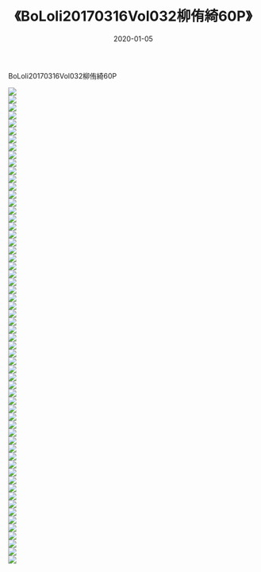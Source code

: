 ﻿---
layout: post
title:  《BoLoli20170316Vol032柳侑綺60P》
date:   2020-01-05
img: http://img.660000.xyz/Sharelink/性感/2020/BoLoli20170316Vol032柳侑綺60P/000.jpg
categories: [美女, 清纯, 唯美]
---

BoLoli20170316Vol032柳侑綺60P

  ![](http://img.660000.xyz/Sharelink/性感/2020/BoLoli20170316Vol032柳侑綺60P/001.jpg) <br> ![](http://img.660000.xyz/Sharelink/性感/2020/BoLoli20170316Vol032柳侑綺60P/002.jpg) <br> ![](http://img.660000.xyz/Sharelink/性感/2020/BoLoli20170316Vol032柳侑綺60P/003.jpg) <br> ![](http://img.660000.xyz/Sharelink/性感/2020/BoLoli20170316Vol032柳侑綺60P/004.jpg) <br> ![](http://img.660000.xyz/Sharelink/性感/2020/BoLoli20170316Vol032柳侑綺60P/005.jpg) <br> ![](http://img.660000.xyz/Sharelink/性感/2020/BoLoli20170316Vol032柳侑綺60P/006.jpg) <br> ![](http://img.660000.xyz/Sharelink/性感/2020/BoLoli20170316Vol032柳侑綺60P/007.jpg) <br> ![](http://img.660000.xyz/Sharelink/性感/2020/BoLoli20170316Vol032柳侑綺60P/008.jpg) <br> ![](http://img.660000.xyz/Sharelink/性感/2020/BoLoli20170316Vol032柳侑綺60P/009.jpg) <br> ![](http://img.660000.xyz/Sharelink/性感/2020/BoLoli20170316Vol032柳侑綺60P/010.jpg) <br> ![](http://img.660000.xyz/Sharelink/性感/2020/BoLoli20170316Vol032柳侑綺60P/011.jpg) <br> ![](http://img.660000.xyz/Sharelink/性感/2020/BoLoli20170316Vol032柳侑綺60P/012.jpg) <br> ![](http://img.660000.xyz/Sharelink/性感/2020/BoLoli20170316Vol032柳侑綺60P/013.jpg) <br> ![](http://img.660000.xyz/Sharelink/性感/2020/BoLoli20170316Vol032柳侑綺60P/014.jpg) <br> ![](http://img.660000.xyz/Sharelink/性感/2020/BoLoli20170316Vol032柳侑綺60P/015.jpg) <br> ![](http://img.660000.xyz/Sharelink/性感/2020/BoLoli20170316Vol032柳侑綺60P/016.jpg) <br> ![](http://img.660000.xyz/Sharelink/性感/2020/BoLoli20170316Vol032柳侑綺60P/017.jpg) <br> ![](http://img.660000.xyz/Sharelink/性感/2020/BoLoli20170316Vol032柳侑綺60P/018.jpg) <br> ![](http://img.660000.xyz/Sharelink/性感/2020/BoLoli20170316Vol032柳侑綺60P/019.jpg) <br> ![](http://img.660000.xyz/Sharelink/性感/2020/BoLoli20170316Vol032柳侑綺60P/020.jpg) <br> ![](http://img.660000.xyz/Sharelink/性感/2020/BoLoli20170316Vol032柳侑綺60P/021.jpg) <br> ![](http://img.660000.xyz/Sharelink/性感/2020/BoLoli20170316Vol032柳侑綺60P/022.jpg) <br> ![](http://img.660000.xyz/Sharelink/性感/2020/BoLoli20170316Vol032柳侑綺60P/023.jpg) <br> ![](http://img.660000.xyz/Sharelink/性感/2020/BoLoli20170316Vol032柳侑綺60P/024.jpg) <br> ![](http://img.660000.xyz/Sharelink/性感/2020/BoLoli20170316Vol032柳侑綺60P/025.jpg) <br> ![](http://img.660000.xyz/Sharelink/性感/2020/BoLoli20170316Vol032柳侑綺60P/026.jpg) <br> ![](http://img.660000.xyz/Sharelink/性感/2020/BoLoli20170316Vol032柳侑綺60P/027.jpg) <br> ![](http://img.660000.xyz/Sharelink/性感/2020/BoLoli20170316Vol032柳侑綺60P/028.jpg) <br> ![](http://img.660000.xyz/Sharelink/性感/2020/BoLoli20170316Vol032柳侑綺60P/029.jpg) <br> ![](http://img.660000.xyz/Sharelink/性感/2020/BoLoli20170316Vol032柳侑綺60P/030.jpg) <br> ![](http://img.660000.xyz/Sharelink/性感/2020/BoLoli20170316Vol032柳侑綺60P/031.jpg) <br> ![](http://img.660000.xyz/Sharelink/性感/2020/BoLoli20170316Vol032柳侑綺60P/032.jpg) <br> ![](http://img.660000.xyz/Sharelink/性感/2020/BoLoli20170316Vol032柳侑綺60P/033.jpg) <br> ![](http://img.660000.xyz/Sharelink/性感/2020/BoLoli20170316Vol032柳侑綺60P/034.jpg) <br> ![](http://img.660000.xyz/Sharelink/性感/2020/BoLoli20170316Vol032柳侑綺60P/035.jpg) <br> ![](http://img.660000.xyz/Sharelink/性感/2020/BoLoli20170316Vol032柳侑綺60P/036.jpg) <br> ![](http://img.660000.xyz/Sharelink/性感/2020/BoLoli20170316Vol032柳侑綺60P/037.jpg) <br> ![](http://img.660000.xyz/Sharelink/性感/2020/BoLoli20170316Vol032柳侑綺60P/038.jpg) <br> ![](http://img.660000.xyz/Sharelink/性感/2020/BoLoli20170316Vol032柳侑綺60P/039.jpg) <br> ![](http://img.660000.xyz/Sharelink/性感/2020/BoLoli20170316Vol032柳侑綺60P/040.jpg) <br> ![](http://img.660000.xyz/Sharelink/性感/2020/BoLoli20170316Vol032柳侑綺60P/041.jpg) <br> ![](http://img.660000.xyz/Sharelink/性感/2020/BoLoli20170316Vol032柳侑綺60P/042.jpg) <br> ![](http://img.660000.xyz/Sharelink/性感/2020/BoLoli20170316Vol032柳侑綺60P/043.jpg) <br> ![](http://img.660000.xyz/Sharelink/性感/2020/BoLoli20170316Vol032柳侑綺60P/044.jpg) <br> ![](http://img.660000.xyz/Sharelink/性感/2020/BoLoli20170316Vol032柳侑綺60P/045.jpg) <br> ![](http://img.660000.xyz/Sharelink/性感/2020/BoLoli20170316Vol032柳侑綺60P/046.jpg) <br> ![](http://img.660000.xyz/Sharelink/性感/2020/BoLoli20170316Vol032柳侑綺60P/047.jpg) <br> ![](http://img.660000.xyz/Sharelink/性感/2020/BoLoli20170316Vol032柳侑綺60P/048.jpg) <br> ![](http://img.660000.xyz/Sharelink/性感/2020/BoLoli20170316Vol032柳侑綺60P/049.jpg) <br> ![](http://img.660000.xyz/Sharelink/性感/2020/BoLoli20170316Vol032柳侑綺60P/050.jpg) <br> ![](http://img.660000.xyz/Sharelink/性感/2020/BoLoli20170316Vol032柳侑綺60P/051.jpg) <br> ![](http://img.660000.xyz/Sharelink/性感/2020/BoLoli20170316Vol032柳侑綺60P/052.jpg) <br> ![](http://img.660000.xyz/Sharelink/性感/2020/BoLoli20170316Vol032柳侑綺60P/053.jpg) <br> ![](http://img.660000.xyz/Sharelink/性感/2020/BoLoli20170316Vol032柳侑綺60P/054.jpg) <br> ![](http://img.660000.xyz/Sharelink/性感/2020/BoLoli20170316Vol032柳侑綺60P/055.jpg) <br> ![](http://img.660000.xyz/Sharelink/性感/2020/BoLoli20170316Vol032柳侑綺60P/056.jpg) <br> ![](http://img.660000.xyz/Sharelink/性感/2020/BoLoli20170316Vol032柳侑綺60P/057.jpg) <br> ![](http://img.660000.xyz/Sharelink/性感/2020/BoLoli20170316Vol032柳侑綺60P/058.jpg) <br> ![](http://img.660000.xyz/Sharelink/性感/2020/BoLoli20170316Vol032柳侑綺60P/059.jpg) <br> ![](http://img.660000.xyz/Sharelink/性感/2020/BoLoli20170316Vol032柳侑綺60P/060.jpg) <br>